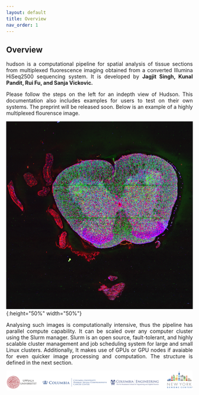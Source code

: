 ```yaml
---
layout: default
title: Overview
nav_order: 1
---
```



## Overview


<p align="justify ">
 hudson is a computational pipeline for spatial analysis of tissue sections from multiplexed fluorescence imaging obtained from a converted Illumina
 HiSeq2500 sequencing system. It is developed by  <b> Jagjit Singh, Kunal Pandit, Rui Fu, and Sanja Vickovic. </b>
</p>

<p align="justify ">
 Please follow the steps on the left for an indepth view of Hudson. This documentation also includes examples for users to test on their own systems. The
 preprint will be released soon. Below is an example of a highly multiplexed flourensce image. 
</p>
 
  ![Image](spinal_tissue.png){:height="50%" width="50%"}


<p align="justify ">
 Analysing such images is computationally intensive, thus the pipeline has parallel compute capability. It can be scaled over any computer cluster using
 the Slurm manager. Slurm is an open source, fault-tolerant, and highly scalable cluster management and job scheduling system for large and small Linux
 clusters. Additionally, It makes use of GPUs or GPU nodes if avaiable for even quicker image processing and computation. The structure is defined in the
 next section.
</p>

  ![Image](banner.png)


